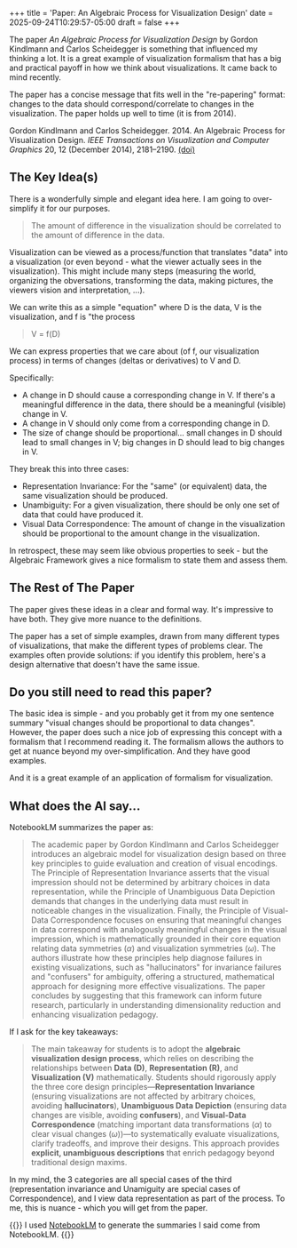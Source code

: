 +++
title = 'Paper: An Algebraic Process for Visualization Design'
date = 2025-09-24T10:29:57-05:00
draft = false
+++

The paper *An Algebraic Process for Visualization Design* by Gordon Kindlmann and Carlos Scheidegger is something that influenced my thinking a lot. It is a great example of visualization formalism that has a big and practical payoff in how we think about visualizations. It came back to mind recently. 

The paper has a concise message that fits well in the "re-papering" format: changes to the data should correspond/correlate to changes in the visualization. The paper holds up well to time (it is from 2014). 

<!--more-->

Gordon Kindlmann and Carlos Scheidegger. 2014. An Algebraic Process for Visualization Design. *IEEE Transactions on Visualization and Computer Graphics* 20, 12 (December 2014), 2181–2190. [(doi)](https://doi.org/10.1109/TVCG.2014.2346325) 

## The Key Idea(s)

There is a wonderfully simple and elegant idea here. I am going to over-simplify it for our purposes.

> The amount of difference in the visualization should be correlated to the amount of difference in the data.

Visualization can be viewed as a process/function that translates "data" into a visualization (or even beyond - what the viewer actually sees in the visualization). This might include many steps (measuring the world, organizing the obversations, transforming the data, making pictures, the viewers vision and interpretation, ...).

We can write this as a simple "equation" where D is the data, V is the visualization, and f is "the process

> V = f(D)

We can express properties that we care about (of f, our visualization process) in terms of changes (deltas or derivatives) to V and D.

Specifically:

- A change in D should cause a corresponding change in V. If there's a meaningful difference in the data, there should be a meaningful (visible) change in V.
- A change in V should only come from a corresponding change in D.
- The size of change should be proportional... small changes in D should lead to small changes in V; big changes in D should lead to big changes in V.

They break this into three cases:

- Representation Invariance: For the "same" (or equivalent) data, the same visualization should be produced.
- Unambiguity: For a given visualization, there should be only one set of data that could have produced it.
- Visual Data Correspondence: The amount of change in the visualization should be proportional to the amount change in the visualization. 

In retrospect, these may seem like obvious properties to seek - but the Algebraic Framework gives a nice formalism to state them and assess them.

## The Rest of The Paper

The paper gives these ideas in a clear and formal way. It's impressive to have both. They give more nuance to the definitions.

The paper has a set of simple examples, drawn from many different types of visualizations, that make the different types of problems clear. The examples often provide solutions: if you identify this problem, here's a design alternative that doesn't have the same issue.

## Do you still need to read this paper?

The basic idea is simple - and you probably get it from my one sentence summary "visual changes should be proportional to data changes". However, the paper does such a nice job of expressing this concept with a formalism that I recommend reading it. The formalism allows the authors to get at nuance beyond my over-simplification. And they have good examples.

And it is a great example of an application of formalism for visualization.

## What does the AI say...

NotebookLM summarizes the paper as:

> The academic paper by Gordon Kindlmann and Carlos Scheidegger introduces an algebraic model for visualization design based on three key principles to guide evaluation and creation of visual encodings. The Principle of Representation Invariance asserts that the visual impression should not be determined by arbitrary choices in data representation, while the Principle of Unambiguous Data Depiction demands that changes in the underlying data must result in noticeable changes in the visualization. Finally, the Principle of Visual-Data Correspondence focuses on ensuring that meaningful changes in data correspond with analogously meaningful changes in the visual impression, which is mathematically grounded in their core equation relating data symmetries ($\alpha$) and visualization symmetries ($\omega$). The authors illustrate how these principles help diagnose failures in existing visualizations, such as "hallucinators" for invariance failures and "confusers" for ambiguity, offering a structured, mathematical approach for designing more effective visualizations. The paper concludes by suggesting that this framework can inform future research, particularly in understanding dimensionality reduction and enhancing visualization pedagogy.

If I ask for the key takeaways:

> The main takeaway for students is to adopt the **algebraic visualization design process**, which relies on describing the relationships between **Data (D)**, **Representation (R)**, and **Visualization (V)** mathematically. Students should rigorously apply the three core design principles—**Representation Invariance** (ensuring visualizations are not affected by arbitrary choices, avoiding **hallucinators**), **Unambiguous Data Depiction** (ensuring data changes are visible, avoiding **confusers**), and **Visual-Data Correspondence** (matching important data transformations ($\alpha$) to clear visual changes ($\omega$))—to systematically evaluate visualizations, clarify tradeoffs, and improve their designs. This approach provides **explicit, unambiguous descriptions** that enrich pedagogy beyond traditional design maxims.

In my mind, the 3 categories are all special cases of the third (representation invariance and Unamiguity are special cases of Correspondence), and I view data representation as part of the process. To me, this is nuance - which you will get from the paper.

{{<genai>}}
I used [NotebookLM](https://notebooklm.google.com) to generate the summaries I said come from NotebookLM.
{{</genai>}} 